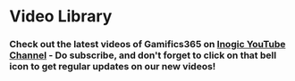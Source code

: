 # Video Library

### Check out the latest videos of Gamifics365 on [Inogic YouTube Channel](https://www.youtube.com/channel/UCM4V7ousgLSu1hbOEv4DUuQ?sub\_confirmation=1) - Do subscribe, and don't forget to click on that bell icon to get regular updates on our new videos!

